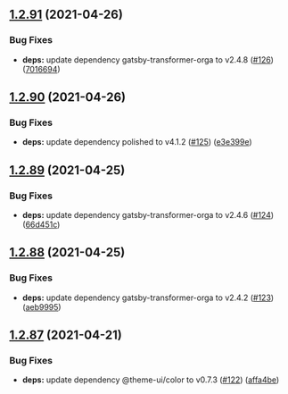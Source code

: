 ## [1.2.91](https://github.com/dds/bosabosa.org/compare/v1.2.90...v1.2.91) (2021-04-26)


### Bug Fixes

* **deps:** update dependency gatsby-transformer-orga to v2.4.8 ([#126](https://github.com/dds/bosabosa.org/issues/126)) ([7016694](https://github.com/dds/bosabosa.org/commit/701669473ce51cc74942dd4c367b8ae701abec91))



## [1.2.90](https://github.com/dds/bosabosa.org/compare/v1.2.89...v1.2.90) (2021-04-26)


### Bug Fixes

* **deps:** update dependency polished to v4.1.2 ([#125](https://github.com/dds/bosabosa.org/issues/125)) ([e3e399e](https://github.com/dds/bosabosa.org/commit/e3e399e074a59f10fdfdf845ace3df4629f4fddf))



## [1.2.89](https://github.com/dds/bosabosa.org/compare/v1.2.88...v1.2.89) (2021-04-25)


### Bug Fixes

* **deps:** update dependency gatsby-transformer-orga to v2.4.6 ([#124](https://github.com/dds/bosabosa.org/issues/124)) ([66d451c](https://github.com/dds/bosabosa.org/commit/66d451c7febf2fd9d2fa2394f0b250a359912895))



## [1.2.88](https://github.com/dds/bosabosa.org/compare/v1.2.87...v1.2.88) (2021-04-25)


### Bug Fixes

* **deps:** update dependency gatsby-transformer-orga to v2.4.2 ([#123](https://github.com/dds/bosabosa.org/issues/123)) ([aeb9995](https://github.com/dds/bosabosa.org/commit/aeb9995a00dda4964aaca675201a48e3dfdd5733))



## [1.2.87](https://github.com/dds/bosabosa.org/compare/v1.2.86...v1.2.87) (2021-04-21)


### Bug Fixes

* **deps:** update dependency @theme-ui/color to v0.7.3 ([#122](https://github.com/dds/bosabosa.org/issues/122)) ([affa4be](https://github.com/dds/bosabosa.org/commit/affa4bedd80ed923d969b1e1a7829655c0ddb4b6))




